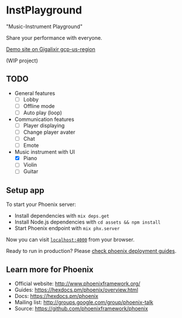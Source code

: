 # InstPlayground

"Music-Instrument Playground"

Share your performance with everyone.

[Demo site on Gigalixir gcp-us-region](https://inst-playground.gigalixirapp.com)

(WIP project)

## TODO
  - General features
    - [ ] Lobby
    - [ ] Offline mode
    - [ ] Auto play (loop)
  - Communication features
    - [ ] Player displaying
    - [ ] Change player avater
    - [ ] Chat
    - [ ] Emote
  - Music instrument with UI
    - [x] Piano
    - [ ] Violin
    - [ ] Guitar

## Setup app
To start your Phoenix server:

  * Install dependencies with `mix deps.get`
  * Install Node.js dependencies with `cd assets && npm install`
  * Start Phoenix endpoint with `mix phx.server`

Now you can visit [`localhost:4000`](http://localhost:4000) from your browser.

Ready to run in production? Please [check phoenix deployment guides](https://hexdocs.pm/phoenix/deployment.html).

## Learn more for Phoenix
  * Official website: http://www.phoenixframework.org/
  * Guides: https://hexdocs.pm/phoenix/overview.html
  * Docs: https://hexdocs.pm/phoenix
  * Mailing list: http://groups.google.com/group/phoenix-talk
  * Source: https://github.com/phoenixframework/phoenix
